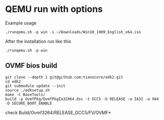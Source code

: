 # QEMU run with options

Example usage
```shell
./runqemu.sh -p win -i ~/Downloads/Win10_1909_English_x64.iso
```

After the installation run like this
```shell
./runqemu.sh -p win
```

## OVMF bios build

```shell
git clone --depth 1 git@github.com:tianocore/edk2.git
cd edk2
git submodule update --init
source ./edksetup.sh
make -C BaseTools/
build -p OvmfPkg/OvmfPkgIa32X64.dsc -t GCC5 -b RELEASE -a IA32 -a X64 -D SECURE_BOOT_ENABLE
```

check Build/Ovmf3264/RELEASE_GCC5/FV/OVMF*

